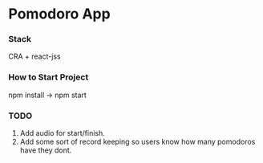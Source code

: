 # Pomodoro App

### Stack

CRA + react-jss

### How to Start Project

npm install -> npm start

### TODO

1. Add audio for start/finish.
2. Add some sort of record keeping so users know how many pomodoros have they
   dont.
